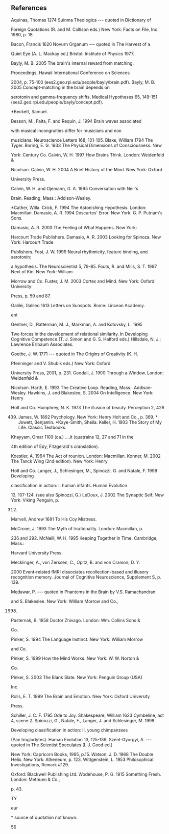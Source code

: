 ## References 

Aquinas, Thomas 1274 Suinma Theologica --- quoted in Dictionary of 

Foreign Quotations (R. and M. Collison eds.) New York: Facts on File, Inc. 1980, p. 18. 

Bacon, Francis 1620 Novurn Organum --- quoted in The Harvest of a 

Quiet Eye (A. L. Mackay ed.) Bristol: Institute of Physics 1977. 

Bayly, M. B. 2005 The brain's internal reward from matching. 

Proceedings, Hawaii International Conference on Sciences 

2004, p. 75-100 (ees2.geo.rpi.edu/people/bayly/brain.pdf). Bayly, M. B. 2005 Concept-matching in the brain depends on 

serotonin and gamma-frequency shifts. Medical Hypotheses 65, 149-151 (ees2.geo.rpi.edu/people/bayly/concept.pdf). 

*Beckett, Samuel. 

Besson, M., Faita, F. and Requin, J. 1994 Brain waves associated 

with musical incongruities differ for musicians and non 

musicians. Neuroscience Letters 168, 101-105. Blake, William 1794 The Tyger. Boring, E. G. 1933 The Physical Dimensions of Consciousness. New 

York: Century Co. Calvin, W. H. 1997 How Brains Think. London: Weidenfeld & 

Nicolson. Calvin, W. H. 2004 A Brief History of the Mind. New York: Oxford 

University Press. 

Calvin, W. H. and Ojemann, G. A. 1995 Conversation with Neil's 

Brain. Reading, Mass.: Addison-Wesley. 

*Cather, Willa. Crick, F. 1994 The Astonishing Hypothesis. London: Macmillan. Damasio, A. R. 1994 Descartes' Error. New York: G. P. Putnam's Sons. 

Damasio, A. R. 2000 The Feeling of What Happens. New York: 

Harcourt Trade Publishers. Damasio, A. R. 2003 Looking for Spinoza. New York: Harcourt Trade 

Publishers. Fost, J. W. 1999 Neural rhythmicity, feature binding, and serotonin: 

a hypothesis. The Neuroscientist 5, 79-85. Fouts, R. and Mills, S. T. 1997 Next of Kin. New York: William 

Morrow and Co. Fuster, J. M. 2003 Cortex and Mind. New York: Oxford University 

Press, p. 59 and 87. 

Galilei, Galileo 1613 Letters on Sunspots. Rome: Lincean Academy. 

ent 

Gentner, D., Ratterman, M. J., Markman, A. and Kotovsky, L. 1995 

Two forces in the development of relational similarity. In Developing Cognitive Competence (T. J. Simon and G. S. Halford eds.) Hillsdale, N. J.: Lawrence Erlbaum Associates. 

Goethe, J. W. 1771 --- quoted in The Origins of Creativity (K. H. 

Pfenninger and V. Shubik eds.) New York: Oxford 

University Press, 2001, p. 231. Goodall, J. 1990 Through a Window. London: Weidenfeld & 

Nicolson. Harth, E. 1993 The Creative Loop. Reading, Mass.: Addison-Wesley. Hawkins, J. and Blakeslee, S. 2004 On Intelligence. New York: Henry 

Holt and Co. Humphrey, N. K. 1973 The illusion of beauty. Perception 2, 429 

439. James, W. 1892 Psychology. New York: Henry Holt and Co., p. 369. * Jowett, Benjamin. *Kaye-Smith, Sheila. Keller, H. 1903 The Story of My Life. Classic Textbooks. 

Khayyam, Omar 1100 (ca.) ....it (quatrains 12, 27 and 71 in the 

4th edition of Edy, Fitzgerald's cranslation). 

Koestler, A. 1964 The Act of rounion. London: Macmillan. Konner, M. 2002 The Tanck Wing (2nd edition). New York: Henry 

Holt and Co. Langer, J., Schlesinger, M., Spinozzi, G. and Natale, F. 1998 Developing 

classification in action: I. human infants. Human Evolution 

13, 107-124. (see also Spinozzi, G.) LeDoux, J. 2002 The Synaptic Self. New York: Viking Penguin, p. 

312. 

Marvell, Andrew 1681 To His Coy Mistress. 

McCrone, J. 1993 The Myth of Irrationality. London: Macmillan, p. 

236 and 292. McNeill, W. H. 1995 Keeping Together in Time. Cambridge, Mass.: 

Harvard University Press. 

Mecklinger, A., von Zerssen, C., Opitz, B. and von Cramon, D. Y. 

2000 Event-related fMRI dissociates recollection-based and illusory recognition memory. Journal of Cognitive Neuroscience, Supplement S, p. 139. 

Medawar, P. --- quoted in Phantoms in the Brain by V.S. Ramachandran 

and S. Blakeslee. New York: William Morrow and Co., 

1998. 

Pasternak, B. 1958 Doctor Zhivago. London: Wm. Collins Sons & 

Co. 

Pinker, S. 1994 The Language Instinct. New York: William Morrow 

and Co. 

Pinker, S. 1999 How the Mind Works. New York: W. W. Norton & 

Co. 

Pinker, S. 2003 The Blank Slate. New York: Penguin Group (USA) 

Inc. 

Rolls, E. T. 1999 The Brain and Emotion. New York: Oxford University 

Press. 

Schiller, J. C. F. 1795 Ode to Joy. Shakespeare, William 1623 Cymbeline, act 4, scene 2. Spinozzi, G., Natale, F., Langer, J. and Schlesinger, M. 1998 

Developing classification in action: II. young chimpanzees 

(Pan troglodytes). Human Evolution 13, 125-139. Szent-Gyorgyi, A. --- quoted in The Scientist Speculates (I. J. Good ed.) 

New York: Capricorn Books, 1965, p.15. Watson, J. D. 1968 The Double Helix. New York: Atheneum, p. 123. Wittgenstein, L. 1953 Philosophical Investigations, Remark #129. 

Oxford: Blackwell Publishing Ltd. Wodehouse, P. G. 1915 Something Fresh. London: Methuen & Co., 

p. 43. 

TY 

eur 

\* source of quotation not known. 

56 
